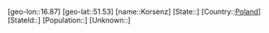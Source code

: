 ﻿---
location: [51.53,16.87]
type: City
tags:
- geo/City


SpocWebEntityId: 31582
isDeleted: false
confidential: public

---
[geo-lon::16.87]
[geo-lat::51.53]
[name::Korsenz]
[State::]
[Country::[Poland](geo/Continent/Europe/Poland.md)]
[StateId::]
[Population::]
[Unknown::]


